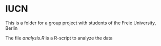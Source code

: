 # IUCN
This is a folder for a group project with students of the Freie University, Berlin

The file *analysis.R* is a R-script to analyze the data

